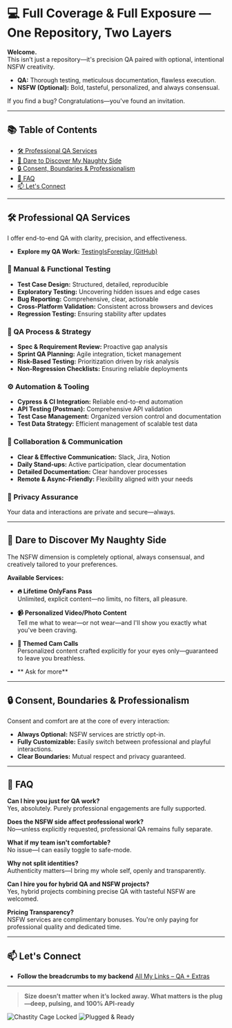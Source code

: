 # 💻 Full Coverage & Full Exposure — One Repository, Two Layers

**Welcome.**  
This isn’t just a repository—it's precision QA paired with optional, intentional NSFW creativity.

- **QA:** Thorough testing, meticulous documentation, flawless execution.
- **NSFW (Optional):** Bold, tasteful, personalized, and always consensual.

If you find a bug? Congratulations—you've found an invitation.

---

## 📚 Table of Contents

- [🛠️ Professional QA Services](#️-professional-qa-services)
- [🍑 Dare to Discover My Naughty Side](#-dare-to-discover-my-naughty-side)
- [🔒 Consent, Boundaries & Professionalism](#-consent-boundaries--professionalism)
- [📌 FAQ](#-faq)
- [📫 Let's Connect](#-lets-connect)

---

## 🛠️ Professional QA Services

I offer end-to-end QA with clarity, precision, and effectiveness.
- **Explore my QA Work:** [TestingIsForeplay (GitHub)](https://github.com/molambat/TestingIsForeplay)

### 🧪 Manual & Functional Testing
- **Test Case Design:** Structured, detailed, reproducible
- **Exploratory Testing:** Uncovering hidden issues and edge cases
- **Bug Reporting:** Comprehensive, clear, actionable
- **Cross-Platform Validation:** Consistent across browsers and devices
- **Regression Testing:** Ensuring stability after updates

### 🔧 QA Process & Strategy
- **Spec & Requirement Review:** Proactive gap analysis
- **Sprint QA Planning:** Agile integration, ticket management
- **Risk-Based Testing:** Prioritization driven by risk analysis
- **Non-Regression Checklists:** Ensuring reliable deployments

### ⚙️ Automation & Tooling
- **Cypress & CI Integration:** Reliable end-to-end automation
- **API Testing (Postman):** Comprehensive API validation
- **Test Case Management:** Organized version control and documentation
- **Test Data Strategy:** Efficient management of scalable test data

### 💬 Collaboration & Communication
- **Clear & Effective Communication:** Slack, Jira, Notion
- **Daily Stand-ups:** Active participation, clear documentation
- **Detailed Documentation:** Clear handover processes
- **Remote & Async-Friendly:** Flexibility aligned with your needs

### 🔐 Privacy Assurance
Your data and interactions are private and secure—always.

---

## 🍑 Dare to Discover My Naughty Side

The NSFW dimension is completely optional, always consensual, and creatively tailored to your preferences.

**Available Services:**

- **🔥 Lifetime OnlyFans Pass**  
  Unlimited, explicit content—no limits, no filters, all pleasure.

- **📹 Personalized Video/Photo Content**  
  Tell me what to wear—or not wear—and I'll show you exactly what you've been craving.

- **🎥 Themed Cam Calls**  
  Personalized content crafted explicitly for your eyes only—guaranteed to leave you breathless.

- ** Ask for more**

---

## 🔒 Consent, Boundaries & Professionalism

Consent and comfort are at the core of every interaction:

- **Always Optional:** NSFW services are strictly opt-in.
- **Fully Customizable:** Easily switch between professional and playful interactions.
- **Clear Boundaries:** Mutual respect and privacy guaranteed.

---

## 📌 FAQ

**Can I hire you just for QA work?**  
Yes, absolutely. Purely professional engagements are fully supported.

**Does the NSFW side affect professional work?**  
No—unless explicitly requested, professional QA remains fully separate.

**What if my team isn't comfortable?**  
No issue—I can easily toggle to safe-mode.

**Why not split identities?**  
Authenticity matters—I bring my whole self, openly and transparently.

**Can I hire you for hybrid QA and NSFW projects?**  
Yes, hybrid projects combining precise QA with tasteful NSFW are welcomed.

**Pricing Transparency?**  
NSFW services are complimentary bonuses. You're only paying for professional quality and dedicated time.

---

## 📫 Let's Connect
- **Follow the breadcrumbs to my backend** [All My Links – QA + Extras](https://linkr.bio/m.lambat)

---

> **Size doesn’t matter when it’s locked away. What matters is the plug—deep, pulsing, and 100% API-ready**

![Chastity Cage Locked](https://img.shields.io/badge/%F0%9F%94%90-Chastity%20Cage%20Locked-blueviolet)
![Plugged & Ready](https://img.shields.io/badge/%F0%9F%8D%91-Plugged%20%26%20Ready-ff69b4)
